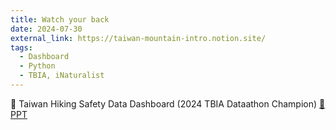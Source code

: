 ```yaml
---
title: Watch your back
date: 2024-07-30
external_link: https://taiwan-mountain-intro.notion.site/
tags:
  - Dashboard
  - Python
  - TBIA, iNaturalist
---
```


:1st_place_medal: Taiwan Hiking Safety Data Dashboard (2024 TBIA Dataathon Champion)
[:bee: PPT](https://drive.google.com/file/d/1oQKhV_dcb4dAWHly-TXqjHVv0NoyOKDt/view)

<!--more-->